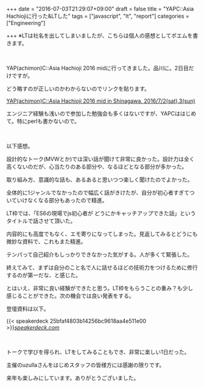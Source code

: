 
+++
date = "2016-07-03T21:29:07+09:00"
draft = false
title = "YAPC::Asia Hachiojiに行った&LTした"
tags = ["javascript", "lt", "report"]
categories = ["Engineering"]

+++
※LTは社名を出してしまいましたが、こちらは個人の感想としてポエムを書きます。

<br/>

YAP(achimon)C::Asia Hachioji 2016 midに行ってきました。品川に。2日目だけですが。

どう略すのが正しいのかわからないのでリンクを貼ります。

[YAP(achimon)C::Asia Hachioji 2016 mid in Shinagawa. 2016/7/2(sat),3(sun)](http://yapcasia8oji-2016mid.hachiojipm.org/)

エンジニア経験も浅いので参加した勉強会も多くはないですが、YAPCははじめて。特にperlも書かないので。

<br/>

以下感想。

設計的なトーク(MVWとか)では深い話が聞けて非常に良かった。設計力は全く高くないのだが、心当たりのある部分や、なるほどとなる部分が多かった。

取り組み方、意識的な話も、あるあると思いつつ楽しく聞けたのでよかった。

全体的に1ジャンルでなかったので幅広く話がきけたが、自分が初心者すぎてついていけなくなる部分もあったので精進。

LT枠では、「ES6の現場でjs初心者が どうにかキャッチアップできた話」というタイトルで話させて頂いた。

内容的にも高度でもなく、エモ寄りになってしまった。見返してみるとどうにも微妙な資料で、これもまた精進。

テンパって自己紹介もしっかりできなかった気がする。人が多くて緊張した。

終えてみて、まずは自分のこと名で人に話せるほどの技術力をつけるために修行するのが第一だな、と感じた。

とはいえ、非常に良い経験ができたと思う。LT枠をもらうことの重み？も少し感じることができた。次の機会では良い発表をする。

登壇資料は以下。

{{< speakerdeck 25bfaf4803b14256bc9618aa4e511e00 >}}<cite class="hatena-citation"><a href="https://speakerdeck.com/yutaszk/es6falsexian-chang-tejschu-xin-zhe-ka-tounikakiyatutiatuhutekitahua">speakerdeck.com</a></cite>

<br/>

トークで学びを得られ、LTをしてみることもでき、非常に楽しい1日だった。

主催のuzullaさんをはじめスタッフの皆様方には感謝の限りです。

来年も楽しみにしています。ありがとうございました。


